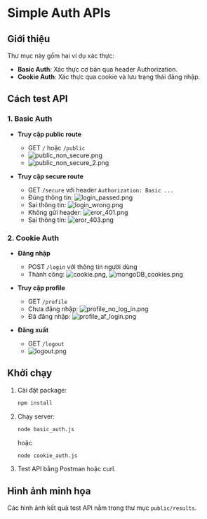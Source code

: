 # Simple Auth APIs

## Giới thiệu
Thư mục này gồm hai ví dụ xác thực:
- **Basic Auth**: Xác thực cơ bản qua header Authorization.
- **Cookie Auth**: Xác thực qua cookie và lưu trạng thái đăng nhập.

## Cách test API

### 1. Basic Auth

- **Truy cập public route**
  - GET `/` hoặc `/public`
  - ![public_non_secure.png](public/results/public_non_secure.png)
  - ![public_non_secure_2.png](public/results/public_non_secure_2.png)

- **Truy cập secure route**
  - GET `/secure` với header `Authorization: Basic ...` 
  - Đúng thông tin: ![login_passed.png](public/results/login_passed.png)
  - Sai thông tin: ![login_wrong.png](public/results/login_wrong.png)
  - Không gửi header: ![eror_401.png](public/results/eror_401.png)
  - Sai thông tin: ![eror_403.png](public/results/eror_403.png)

### 2. Cookie Auth

- **Đăng nhập**
  - POST `/login` với thông tin người dùng
  - Thành công: ![cookie.png](public/results/cookie.png), ![mongoDB_cookies.png](public/results/mongoDB_cookies.png)

- **Truy cập profile**
  - GET `/profile`
  - Chưa đăng nhập: ![profile_no_log_in.png](public/results/profile_no_log_in.png)
  - Đã đăng nhập: ![profile_af_login.png](public/results/profile_af_login.png)

- **Đăng xuất**
  - GET `/logout`
  - ![logout.png](public/results/logout.png)

## Khởi chạy
1. Cài đặt package:
   ```bash
   npm install
   ```
2. Chạy server:
   ```bash
   node basic_auth.js
   ```
   hoặc
   ```bash
   node cookie_auth.js
   ```
4. Test API bằng Postman hoặc curl.

## Hình ảnh minh họa
Các hình ảnh kết quả test API nằm trong thư mục `public/results`.
